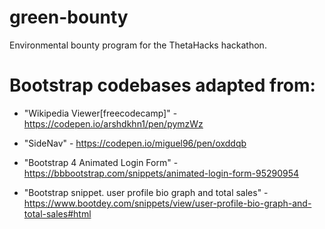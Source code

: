 # green-bounty
Environmental bounty program for the ThetaHacks hackathon.

# Bootstrap codebases adapted from:

- "Wikipedia Viewer[freecodecamp]" - https://codepen.io/arshdkhn1/pen/pymzWz

- "SideNav" - https://codepen.io/miguel96/pen/oxddqb

- "Bootstrap 4 Animated Login Form" - https://bbbootstrap.com/snippets/animated-login-form-95290954

- "Bootstrap snippet. user profile bio graph and total sales" - https://www.bootdey.com/snippets/view/user-profile-bio-graph-and-total-sales#html
